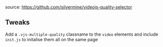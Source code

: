 source: https://github.com/silvermine/videojs-quality-selector


## Tweaks
Add a ``.vjs-multiple-quality`` classname to the ``video`` elements and include ``init.js`` to initalise them all on the same page
